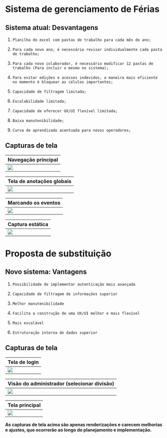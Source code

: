 # Sistema de gerenciamento de Férias

## Sistema atual: Desvantagens

1.     Planilha do excel com pastas de trabalho para cada mês do ano;
2.     Para cada novo ano, é necessário revisar individualmente cada pasta de trabalho;
3.     Para cada novo colaborador, é necessário modificar 12 pastas de trabalho (Para incluir o mesmo no sistema);
4.     Para evitar edições e acessos indevidos, a maneira mais eficiente no momento é bloquear as células importantes;
5.     Capacidade de filtragem limitada;
6.     Escalabilidade limitada;
7.     Capacidade de oferecer UX/UI flexível limitada;
8.     Baixa manutenibilidade;
9.     Curva de aprendizado acentuada para novos operadores;

## Capturas de tela

<!-- Captura de tela 1 -->
| Navegação principal                     |
| --------------------------------------- |
| <img src="old/month%20navigation.gif" > |

<!-- Captura de tela 2 -->
| Tela de anotações globais                 |
| ----------------------------------------- |
| <img src="old/global%20annotations.gif" > |

<!-- Captura de tela 3 -->
| Marcando os eventos                       |
| ----------------------------------------- |
| <img src="old/tags%20demonstration.gif" > |

<!-- Captura de tela 4 -->
| Captura estática             |
| ---------------------------- |
| <img src="old/screen1.png" > |




#

# Proposta de substituição

## Novo sistema: Vantagens

1.     Possibilidade de implementar autenticação mais avançada
2.     Capacidade de filtragem de informações superior
3.     Melhor manutenibilidade
4.     Facilita a construção de uma UX/UI melhor e mais flexível
5.     Mais escalável
6.     Estruturação interna de dados superior

## Capturas de tela

<!-- Captura de tela 1 -->
| Tela de login                                            |
| -------------------------------------------------------- |
| <img src="new/presentation/1%20-%20Authentication.png" > |

<!-- Captura de tela 2 -->
| Visão do administrador (selecionar divisão)               |
| --------------------------------------------------------- |
| <img src="new/presentation/2%20-%20Admin%20Home%20.png" > |

<!-- Captura de tela 3 -->
| Tela principal                                                       |
| -------------------------------------------------------------------- |
| <img src="new/presentation/3%20-%20Month%20time%20line%20view.png" > |

 **As capturas de tela acima são apenas renderizações e carecem melhorias e ajustes, que ocorrerão ao longo do planejamento e implementação.**
